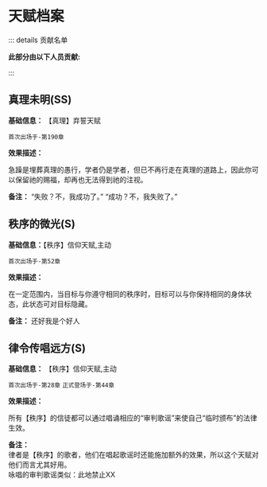 # 天赋档案
::: details 贡献名单

**此部分由以下人员贡献:**
<MemberBlock :members="teamMembers" />

<script setup>


const teamMembers = [
    {
    avatar: 'https://q1.qlogo.cn/g?b=qq&nk=1261815798&s=640',
    text: '几个孤独',
  },
      {
    avatar: 'https://q1.qlogo.cn/g?b=qq&nk=410757752&s=640',
    text: 'Mueo',
  },

];
</script>

:::

## 真理未明(SS)
**基础信息：** 【真理】弃誓天赋  

`首次出场于-第190章` 

**效果描述：** 

急躁是埋葬真理的愚行，学者仍是学者，但已不再行走在真理的道路上，因此你可以保留祂的赐福，却再也无法得到祂的注视。

**备注：** “失败？不，我成功了。” “成功？不，我失败了。”

## 秩序的微光(S)

**基础信息：**【秩序】信仰天赋,主动

`首次出场于-第52章` 

**效果描述：** 

在一定范围内，当目标与你遵守相同的秩序时，目标可以与你保持相同的身体状态，此状态可对目标隐藏。

**备注：** 还好我是个好人


## 律令传唱远方(S)
**基础信息：** 【秩序】信仰天赋,主动

`首次出场于-第28章` 
`正式登场于-第44章`

**效果描述：** 

所有【秩序】的信徒都可以通过唱诵相应的“审判歌谣”来使自己“临时颁布”的法律生效。

**备注：**   
律者是【秩序】的歌者，他们在唱起歌谣时还能施加额外的效果，所以这个天赋对他们而言尤其好用。  
咏唱的审判歌谣类似：此地禁止XX



